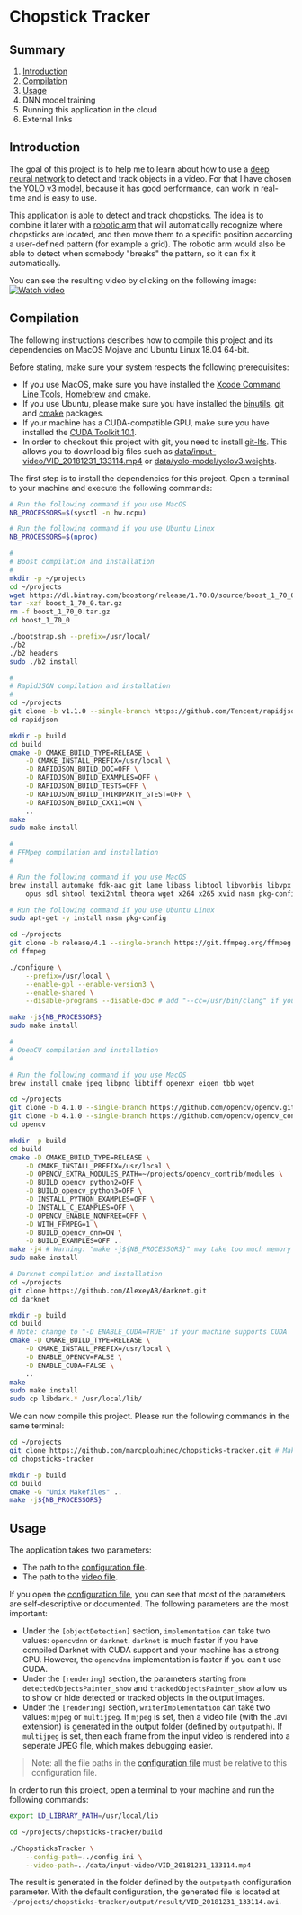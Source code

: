# Chopstick Tracker

## Summary
1. [Introduction](#introduction)
2. [Compilation](#compilation)
3. [Usage](#usage)
4. DNN model training
5. Running this application in the cloud
6. External links

## Introduction
The goal of this project is to help me to learn about how to use a
[deep neural network](https://en.wikipedia.org/wiki/Deep_learning) to detect and track objects in
a video. For that I have chosen the [YOLO v3](https://pjreddie.com/darknet/yolo/) model, because it has
good performance, can work in real-time and is easy to use.

This application is able to detect and track [chopsticks](https://en.wikipedia.org/wiki/Chopsticks).
The idea is to combine it later with a [robotic arm](https://en.wikipedia.org/wiki/Robotic_arm) that
will automatically recognize where chopsticks are located, and then move them to a specific
position according a user-defined pattern (for example a grid). The robotic arm would also be able
to detect when somebody "breaks" the pattern, so it can fix it automatically.

You can see the resulting video by clicking on the following image:
[![Watch video](images/example.jpg)](https://youtu.be/d3EM2Zqqtio)

## Compilation
The following instructions describes how to compile this project and its dependencies on MacOS Mojave
and Ubuntu Linux 18.04 64-bit.

Before stating, make sure your system respects the following prerequisites:
* If you use MacOS, make sure you have installed the
  [Xcode Command Line Tools](https://apple.stackexchange.com/questions/337744/installing-xcode-command-line-tools/33901),
  [Homebrew](https://brew.sh/) and [cmake](https://formulae.brew.sh/formula/cmake).
* If you use Ubuntu, please make sure you have installed the
  [binutils](https://packages.ubuntu.com/bionic/binutils),
  [git](https://packages.ubuntu.com/bionic/git) and
  [cmake](https://packages.ubuntu.com/bionic/cmake) packages.
* If your machine has a CUDA-compatible GPU, make sure you have installed the
  [CUDA Toolkit 10.1](https://developer.nvidia.com/cuda-toolkit).
* In order to checkout this project with git, you need to install
  [git-lfs](https://github.com/git-lfs/git-lfs/wiki/Installation). This allows you to download
  big files such as [data/input-video/VID_20181231_133114.mp4](data/input-video/VID_20181231_133114.mp4)
  or [data/yolo-model/yolov3.weights](data/yolo-model/yolov3.weights).

The first step is to install the dependencies for this project. Open a terminal to your machine and
execute the following commands:
```bash
# Run the following command if you use MacOS
NB_PROCESSORS=$(sysctl -n hw.ncpu)

# Run the following command if you use Ubuntu Linux
NB_PROCESSORS=$(nproc)

#
# Boost compilation and installation
#
mkdir -p ~/projects
cd ~/projects
wget https://dl.bintray.com/boostorg/release/1.70.0/source/boost_1_70_0.tar.gz
tar -xzf boost_1_70_0.tar.gz
rm -f boost_1_70_0.tar.gz
cd boost_1_70_0

./bootstrap.sh --prefix=/usr/local/
./b2
./b2 headers
sudo ./b2 install

#
# RapidJSON compilation and installation
#
cd ~/projects
git clone -b v1.1.0 --single-branch https://github.com/Tencent/rapidjson.git
cd rapidjson

mkdir -p build
cd build
cmake -D CMAKE_BUILD_TYPE=RELEASE \
    -D CMAKE_INSTALL_PREFIX=/usr/local \
    -D RAPIDJSON_BUILD_DOC=OFF \
    -D RAPIDJSON_BUILD_EXAMPLES=OFF \
    -D RAPIDJSON_BUILD_TESTS=OFF \
    -D RAPIDJSON_BUILD_THIRDPARTY_GTEST=OFF \
    -D RAPIDJSON_BUILD_CXX11=ON \
    ..
make
sudo make install

#
# FFMpeg compilation and installation
#

# Run the following command if you use MacOS
brew install automake fdk-aac git lame libass libtool libvorbis libvpx \
    opus sdl shtool texi2html theora wget x264 x265 xvid nasm pkg-config

# Run the following command if you use Ubuntu Linux
sudo apt-get -y install nasm pkg-config

cd ~/projects
git clone -b release/4.1 --single-branch https://git.ffmpeg.org/ffmpeg.git
cd ffmpeg

./configure \
    --prefix=/usr/local \
    --enable-gpl --enable-version3 \
    --enable-shared \
    --disable-programs --disable-doc # add "--cc=/usr/bin/clang" if you are using MacOS

make -j${NB_PROCESSORS}
sudo make install

#
# OpenCV compilation and installation
#

# Run the following command if you use MacOS
brew install cmake jpeg libpng libtiff openexr eigen tbb wget

cd ~/projects
git clone -b 4.1.0 --single-branch https://github.com/opencv/opencv.git
git clone -b 4.1.0 --single-branch https://github.com/opencv/opencv_contrib.git
cd opencv

mkdir -p build
cd build
cmake -D CMAKE_BUILD_TYPE=RELEASE \
    -D CMAKE_INSTALL_PREFIX=/usr/local \
    -D OPENCV_EXTRA_MODULES_PATH=~/projects/opencv_contrib/modules \
    -D BUILD_opencv_python2=OFF \
    -D BUILD_opencv_python3=OFF \
    -D INSTALL_PYTHON_EXAMPLES=OFF \
    -D INSTALL_C_EXAMPLES=OFF \
    -D OPENCV_ENABLE_NONFREE=OFF \
    -D WITH_FFMPEG=1 \
    -D BUILD_opencv_dnn=ON \
    -D BUILD_EXAMPLES=OFF ..
make -j4 # Warning: "make -j${NB_PROCESSORS}" may take too much memory on your system
sudo make install

# Darknet compilation and installation
cd ~/projects
git clone https://github.com/AlexeyAB/darknet.git
cd darknet

mkdir -p build
cd build
# Note: change to "-D ENABLE_CUDA=TRUE" if your machine supports CUDA
cmake -D CMAKE_BUILD_TYPE=RELEASE \
    -D CMAKE_INSTALL_PREFIX=/usr/local \
    -D ENABLE_OPENCV=FALSE \
    -D ENABLE_CUDA=FALSE \
    ..
make
sudo make install
sudo cp libdark.* /usr/local/lib/
```

We can now compile this project. Please run the following commands in the same terminal:
```bash
cd ~/projects
git clone https://github.com/marcplouhinec/chopsticks-tracker.git # Make sure git-lfs is installed beforehand!
cd chopsticks-tracker

mkdir -p build
cd build
cmake -G "Unix Makefiles" ..
make -j${NB_PROCESSORS}
```

## Usage
The application takes two parameters:
* The path to the [configuration file](config.ini).
* The path to the [video file](data/input-video/VID_20181231_133114.mp4).

If you open the [configuration file](config.ini), you can see that most of the parameters are
self-descriptive or documented.
The following parameters are the most important:
* Under the `[objectDetection]` section, `implementation` can take two values: `opencvdnn` or `darknet`.
  `darknet` is much faster if you have compiled Darknet with CUDA support and your machine has a strong GPU.
  However, the `opencvdnn` implementation is faster if you can't use CUDA.
* Under the `[rendering]` section, the parameters starting from `detectedObjectsPainter_show` and
  `trackedObjectsPainter_show` allow us to show or hide detected or tracked objects in the output images.
* Under the `[rendering]` section, `writerImplementation` can take two values: `mjpeg` or `multijpeg`.
  If `mjpeg` is set, then a video file (with the .avi extension) is generated in the output folder
  (defined by `outputpath`). If `multijpeg` is set, then each frame from the input video is rendered
  into a seperate JPEG file, which makes debugging easier.

> Note: all the file paths in the [configuration file](config.ini) must be relative to this configuration file.

In order to run this project, open a terminal to your machine and run the following commands:
```bash
export LD_LIBRARY_PATH=/usr/local/lib

cd ~/projects/chopsticks-tracker/build

./ChopsticksTracker \
    --config-path=../config.ini \
    --video-path=../data/input-video/VID_20181231_133114.mp4
```

The result is generated in the folder defined by the `outputpath` configuration parameter. With the default
configuration, the generated file is located at `~/projects/chopsticks-tracker/output/result/VID_20181231_133114.avi`.
